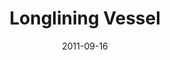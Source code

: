---
title: Longlining Vessel
caption: Early morning view of the deck of a Norwegian long lining vessel
location: North Sea
slug: /1109001
date: 2011-09-16
featuredImage: ./images/long-lining-001.jpg
tags: ["Fishing", "Mackerel", "Fishing Boat", "North Sea", "UK"]
category: gallery
subject: In Action
---